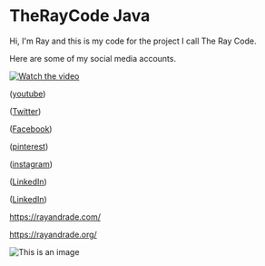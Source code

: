 # TheRayCode Java

Hi, I'm Ray and this is my code for the project I call The Ray Code.

Here are some of my social media accounts.


[![Watch the video](https://github.com/RayAndrade/TheRayCode/UMLs/Adapter141.png)](https://youtu.be/vt5fpE0bzSY)



([youtube](https://www.youtube.com/TheRayCode/))

([Twitter](https://twitter.com/TheRayCode))

([Facebook](https://www.Facebook.com/TheRayCode/))

([pinterest](https://www.pinterest.com/TheRayCode/))

([instagram](https://www.instagram.com/the_ray_code/))

([LinkedIn](https://www.linkedin.com/in/andraderay/))

([LinkedIn](https://www.linkedin.com/in/theraycode/))


https://rayandrade.com/

https://rayandrade.org/

![This is an image](https://i0.wp.com/rayandrade.com/wp-content/uploads/2021/12/abstract-_factory03.jpeg?resize=1536%2C1024&ssl=1)


